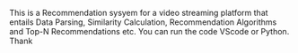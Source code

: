 This is a Recommendation sysyem for a video streaming platform that entails Data Parsing, Similarity Calculation, Recommendation Algorithms and Top-N Recommendations etc.
You can run the code VScode or Python. Thank

